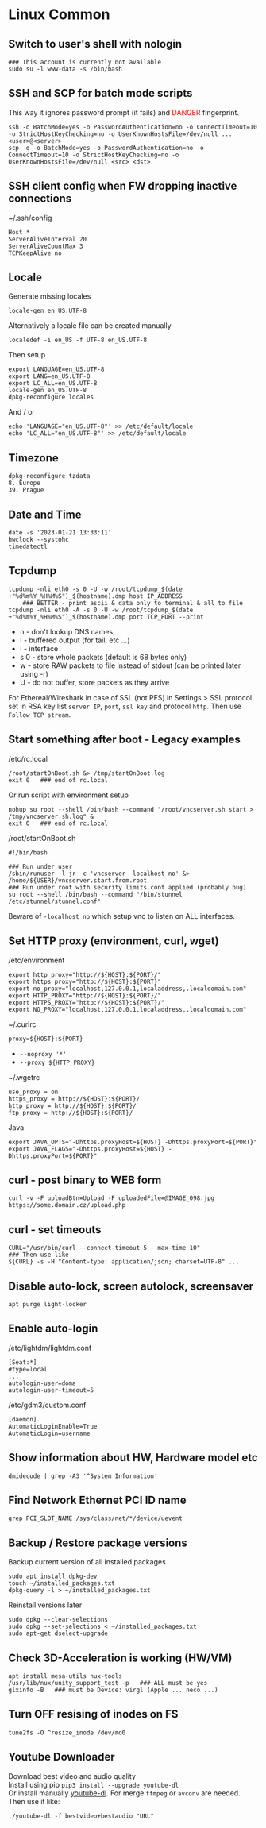 # Linux Common

## Switch to user's shell with nologin

    ### This account is currently not available
    sudo su -l www-data -s /bin/bash

## SSH and SCP for batch mode scripts

This way it ignores password prompt (it fails) and <font color="red">DANGER</font> fingerprint.

    ssh -o BatchMode=yes -o PasswordAuthentication=no -o ConnectTimeout=10 -o StrictHostKeyChecking=no -o UserKnownHostsFile=/dev/null ... <user>@<server>
    scp -q -o BatchMode=yes -o PasswordAuthentication=no -o ConnectTimeout=10 -o StrictHostKeyChecking=no -o UserKnownHostsFile=/dev/null <src> <dst>

## SSH client config when FW dropping inactive connections

~/.ssh/config

    Host *
    ServerAliveInterval 20
    ServerAliveCountMax 3
    TCPKeepAlive no

## Locale

Generate missing locales

    locale-gen en_US.UTF-8

Alternatively a locale file can be created manually

    localedef -i en_US -f UTF-8 en_US.UTF-8

Then setup

    export LANGUAGE=en_US.UTF-8
    export LANG=en_US.UTF-8
    export LC_ALL=en_US.UTF-8
    locale-gen en_US.UTF-8
    dpkg-reconfigure locales

And / or

    echo 'LANGUAGE="en_US.UTF-8"' >> /etc/default/locale
    echo 'LC_ALL="en_US.UTF-8"' >> /etc/default/locale

## Timezone

    dpkg-reconfigure tzdata
    8. Europe
    39. Prague

## Date and Time

    date -s '2023-01-21 13:33:11'
    hwclock --systohc
    timedatectl

## Tcpdump

    tcpdump -nli eth0 -s 0 -U -w /root/tcpdump_$(date +"%d%m%Y_%H%M%S")_$(hostname).dmp host IP_ADDRESS
        ### BETTER - print ascii & data only to terminal & all to file
    tcpdump -nli eth0 -A -s 0 -U -w /root/tcpdump_$(date +"%d%m%Y_%H%M%S")_$(hostname).dmp port TCP_PORT --print

* n - don't lookup DNS names
* l - buffered output (for tail, etc ...)
* i - interface
* s 0 - store whole packets (default is 68 bytes only)
* w - store RAW packets to file instead of stdout (can be printed later using -r)
* U - do not buffer, store packets as they arrive

For Ethereal/Wireshark in case of SSL (not PFS) in Settings > SSL protocol set in RSA key list `server IP`, `port`, `ssl key` and protocol `http`. Then use `Follow TCP stream`.

## Start something after boot - Legacy examples

/etc/rc.local

    /root/startOnBoot.sh &> /tmp/startOnBoot.log
    exit 0   ### end of rc.local

Or run script with environment setup

    nohup su root --shell /bin/bash --command "/root/vncserver.sh start > /tmp/vncserver.sh.log" &
    exit 0   ### end of rc.local

/root/startOnBoot.sh

    #!/bin/bash

    ### Run under user
    /sbin/runuser -l jr -c 'vncserver -localhost no' &> /home/${USER}/vncserver.start.from.root
    ### Run under root with security limits.conf applied (probably bug)
    su root --shell /bin/bash --command "/bin/stunnel /etc/stunnel/stunnel.conf"

Beware of `-localhost no` which setup vnc to listen on ALL interfaces.

## Set HTTP proxy (environment, curl, wget)

/etc/environment

    export http_proxy="http://${HOST}:${PORT}/"
    export https_proxy="http://${HOST}:${PORT}"
    export no_proxy="localhost,127.0.0.1,localaddress,.localdomain.com"
    export HTTP_PROXY="http://${HOST}:${PORT}/"
    export HTTPS_PROXY="http://${HOST}:${PORT}/"
    export NO_PROXY="localhost,127.0.0.1,localaddress,.localdomain.com"

~/.curlrc

    proxy=${HOST}:${PORT}

* `--noproxy '*'`
* `--proxy ${HTTP_PROXY}`

~/.wgetrc

    use_proxy = on
    https_proxy = http://${HOST}:${PORT}/
    http_proxy = http://${HOST}:${PORT}/
    ftp_proxy = http://${HOST}:${PORT}/

Java

    export JAVA_OPTS="-Dhttps.proxyHost=${HOST} -Dhttps.proxyPort=${PORT}"
    export JAVA_FLAGS="-Dhttps.proxyHost=${HOST} -Dhttps.proxyPort=${PORT}"

## curl - post binary to WEB form

    curl -v -F uploadBtn=Upload -F uploadedFile=@IMAGE_098.jpg https://some.domain.cz/upload.php

## curl - set timeouts

    CURL="/usr/bin/curl --connect-timeout 5 --max-time 10"
    ### Then use like
    ${CURL} -s -H "Content-type: application/json; charset=UTF-8" ...

## Disable auto-lock, screen autolock, screensaver

    apt purge light-locker

## Enable auto-login

/etc/lightdm/lightdm.conf

    [Seat:*]
    #type=local
    ...
    autologin-user=doma
    autologin-user-timeout=5

/etc/gdm3/custom.conf

    [daemon]
    AutomaticLoginEnable=True
    AutomaticLogin=username

## Show information about HW, Hardware model etc

    dmidecode | grep -A3 '^System Information'

## Find Network Ethernet PCI ID name

    grep PCI_SLOT_NAME /sys/class/net/*/device/uevent

## Backup / Restore package versions

Backup current version of all installed packages

    sudo apt install dpkg-dev
    touch ~/installed_packages.txt
    dpkg-query -l > ~/installed_packages.txt

Reinstall versions later

    sudo dpkg --clear-selections
    sudo dpkg --set-selections < ~/installed_packages.txt
    sudo apt-get dselect-upgrade

## Check 3D-Acceleration is working (HW/VM)

    apt install mesa-utils nux-tools
    /usr/lib/nux/unity_support_test -p   ### ALL must be yes
    glxinfo -B   ### must be Device: virgl (Apple ... neco ...)

## Turn OFF resising of inodes on FS

    tune2fs -O ^resize_inode /dev/md0

## Youtube Downloader

Download best video and audio quality  
Install using pip `pip3 install --upgrade youtube-dl`  
Or install manually [youtube-dl](https://github.com/ytdl-org/youtube-dl). For merge `ffmpeg` or `avconv` are needed. Then use it like:

    ./youtube-dl -f bestvideo+bestaudio "URL"

